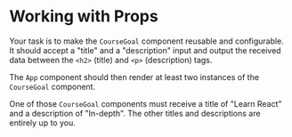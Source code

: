 # Working with Props

Your task is to make the `CourseGoal` component reusable and configurable. It should accept a "title" and a "description" input and output the received data between the `<h2>` (title) and `<p>` (description) tags.

The `App` component should then render at least two instances of the `CourseGoal` component.

One of those `CourseGoal` components must receive a title of "Learn React" and a description of "In-depth". The other titles and descriptions are entirely up to you.
